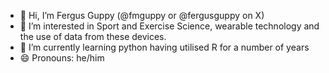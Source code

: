 - 👋 Hi, I’m Fergus Guppy (@fmguppy or @fergusguppy on X)
- 👀 I’m interested in Sport and Exercise Science, wearable technology and the use of data from these devices.
- 🌱 I’m currently learning python having utilised R for a number of years
- 😄 Pronouns: he/him

<!---
fmguppy/fmguppy is a ✨ special ✨ repository because its `README.md` (this file) appears on your GitHub profile.
You can click the Preview link to take a look at your changes.
--->
